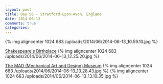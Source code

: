 ```yaml
---
layout: post
title: Day 56 - Stratford-upon-Avon, England
date: 2014-06-13
comments: true
categories: 
---
```

{% img aligncenter 1024 683 /uploads/2014/06/2014-06-13_10.59.10.jpg %}

[Shakespeare's Birthplace](http://en.wikipedia.org/wiki/Shakespeare's_Birthplace)
{% img aligncenter 1024 683 /uploads/2014/06/2014-06-13_12.25.20.jpg %}

[The MAD (Mechanical Art and Design) Museum](http://themadmuseum.co.uk)
{% img aligncenter 1024 683 /uploads/2014/06/2014-06-13_13.28.43.jpg %}
{% img aligncenter 1024 683 /uploads/2014/06/2014-06-13_13.10.35.jpg %}

